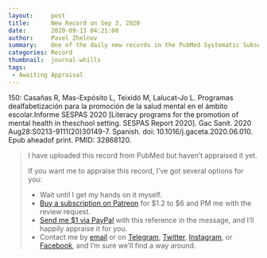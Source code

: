 ```yaml
---
layout:     post
title:      New Record on Sep 3, 2020
date:       2020-09-13 04:21:00
author:     Pavel Zhelnov
summary:    One of the daily new records in the PubMed Systematic Subset indexed by Sep 3, 2020.
categories: Record
thumbnail:  journal-whills
tags:
 - Awaiting Appraisal
---
```


150: Casañas R, Mas-Expósito L, Teixidó M, Lalucat-Jo L. Programas dealfabetización para la promoción de la salud mental en el ámbito escolar.Informe SESPAS 2020 [Literacy programs for the promotion of mental health in theschool setting. SESPAS Report 2020]. Gac Sanit. 2020 Aug28:S0213-9111(20)30149-7. Spanish. doi: 10.1016/j.gaceta.2020.06.010. Epub aheadof print. PMID: 32868120.


> I have uploaded this record from PubMed but haven’t appraised it yet.
>
> If you want me to appraise this record, I’ve got several options for you:
> * Wait until I get my hands on it myself.
> * [Buy a subscription on Patreon](https://patreon.com/zheln) for $1.2 to $6 and PM me with the review request.
> * [Send me $1 via PayPal](https://paypal.me/pjelnov) with this reference in the message, and I’ll happily appraise it for you.
> * Contact me by [email](mailto:pavel@zheln.com) or on [Telegram](https://t.me/drzhelnov), [Twitter](https://twitter.com/drzhelnov), [Instagram](https://instagram.com/igzheln), or [Facebook](https://facebook.com/drzhelnov), and I’m sure we’ll find a way around.
